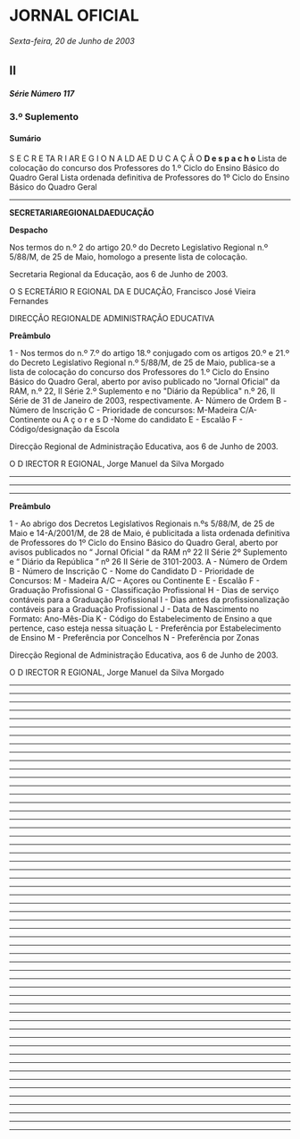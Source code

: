 # JORNAL OFICIAL

###### Sexta-feira, 20 de Junho de 2003

## II

##### Série Número 117

### **3.º Suplemento**

#### **Sumário**

S E C R E TA R I AR E G I O N A LD AE D U C A Ç Ã O
**D e s p a c h o**
Lista de colocação do concurso dos Professores do 1.º Ciclo do Ensino Básico do Quadro Geral
Lista ordenada definitiva de Professores do 1º Ciclo do Ensino Básico do Quadro Geral




---

**SECRETARIAREGIONALDAEDUCAÇÃO**


**Despacho**


Nos termos do n.º 2 do artigo 20.º do Decreto Legislativo Regional n.º 5/88/M, de 25 de Maio, homologo a presente lista de
colocação.


Secretaria Regional da Educação, aos 6 de Junho de 2003.


O S ECRETÁRIO R EGIONAL DA E DUCAÇÃO, Francisco José Vieira Fernandes


DIRECÇÃO REGIONALDE ADMINISTRAÇÃO EDUCATIVA


**Preâmbulo**


1 - Nos termos do n.º 7.º do artigo 18.º conjugado com os artigos 20.º e 21.º do Decreto Legislativo Regional n.º 5/88/M, de 25 de
Maio, publica-se a lista de colocação do concurso dos Professores do 1.º Ciclo do Ensino Básico do Quadro Geral, aberto por
aviso publicado no "Jornal Oficial" da RAM, n.º 22, II Série 2.º Suplemento e no "Diário da República" n.º 26, II Série de 31
de Janeiro de 2003, respectivamente.
A- Número de Ordem
B -Número de Inscrição
C - Prioridade de concursos: M-Madeira C/A- Continente ou A ç o r e s
D -Nome do candidato
E - Escalão
F - Código/designação da Escola


Direcção Regional de Administração Educativa, aos 6 de Junho de 2003.


O D IRECTOR R EGIONAL, Jorge Manuel da Silva Morgado




---



---



---

**Preâmbulo**


1 - Ao abrigo dos Decretos Legislativos Regionais n.ºs 5/88/M, de 25 de Maio e 14-A/2001/M, de 28 de Maio, é
publicitada a lista ordenada definitiva de Professores do 1º Ciclo do Ensino Básico do Quadro Geral, aberto por avisos
publicados no “ Jornal Oficial “ da RAM nº 22 II Série 2º Suplemento e “ Diário da República ” nº 26 II Série de 3101-2003.
A - Número de Ordem
B - Número de Inscrição
C - Nome do Candidato
D - Prioridade de Concursos: M - Madeira A/C – Açores ou Continente
E - Escalão
F - Graduação Profissional
G - Classificação Profissional
H - Dias de serviço contáveis para a Graduação Profissional
I    - Dias antes da profissionalização contáveis para a Graduação Profissional
J   - Data de Nascimento no Formato: Ano-Mês-Dia
K - Código do Estabelecimento de Ensino a que pertence, caso esteja nessa situação
L - Preferência por Estabelecimento de Ensino
M - Preferência por Concelhos
N - Preferência por Zonas


Direcção Regional de Administração Educativa, aos 6 de Junho de 2003.


O D IRECTOR R EGIONAL, Jorge Manuel da Silva Morgado




---



---



---



---



---



---



---



---



---



---



---



---



---



---



---



---



---



---



---



---



---



---



---



---



---



---



---



---



---



---



---



---



---



---



---



---



---



---



---



---



---



---



---



---



---



---



---



---



---



---



---



---



---



---
